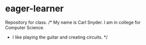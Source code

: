 # eager-learner
Repository for class.
/* My name is Carl Snyder. I am in college for Computer Science.
* I like playing the guitar and creating circuits.
*/
